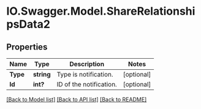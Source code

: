 # IO.Swagger.Model.ShareRelationshipsData2
## Properties

Name | Type | Description | Notes
------------ | ------------- | ------------- | -------------
**Type** | **string** | Type is notification.  | [optional] 
**Id** | **int?** | ID of the notification.  | [optional] 

[[Back to Model list]](../README.md#documentation-for-models) [[Back to API list]](../README.md#documentation-for-api-endpoints) [[Back to README]](../README.md)

